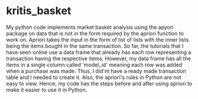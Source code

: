 # kritis_basket
My python code implements market basket analysis using the apyori package on data that is not in the form required by the apriori function to work on. Apriori takes the input in the form of list of lists with the inner lists being the items bought in the same transaction. So far, the tutorials that I have seen online use a data frame that already has each  row representing a transaction having the respective items. 
However, my data frame has all the items in a single column called 'model_id' meaning each row was added when a purchase was made. Thus, I did'nt have a ready made transaction table and I needed to create it. Also, the apriori's rules in Python are not easy to view. Hence, my code has the steps before and after using apriori to make it easier to use it in Python.
